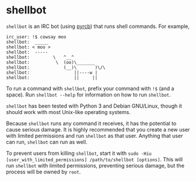# shellbot
`shellbot` is an IRC bot (using [pyrcb](https://github.com/nickolas360/pyrcb))
that runs shell commands. For example,
```
irc_user: !$ cowsay moo
shellbot:  _____
shellbot: < moo >
shellbot:  -----
shellbot:         \   ^__^
shellbot:          \  (oo)\_______
shellbot:             (__)\       )\/\
shellbot:                 ||----w |
shellbot:                 ||     ||
```

To run a command with `shellbot`, prefix your command with `!$` (and a space).
Run `shellbot --help` for information on how to run `shellbot`.

`shellbot` has been tested with Python 3 and Debian GNU/Linux, though it should
work with most Unix-like operating systems.

Because `shellbot` runs any command it receives, it has the potential to cause
serious damage. It is highly recommended that you create a new user with
limited permissions and run `shellbot` as that user. Anything that user can
run, `shellbot` can run as well.

To prevent users from killing `shellbot`, start it with `sudo -Hiu
[user_with_limited_permissions] /path/to/shellbot [options]`. This will run
`shellbot` with limited permissions, preventing serious damage, but the process
will be owned by `root`.
